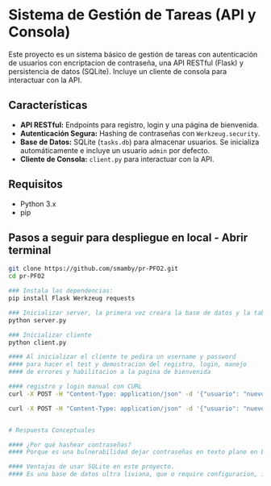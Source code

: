 # Sistema de Gestión de Tareas (API y Consola)

Este proyecto es un sistema básico de gestión de tareas con autenticación de usuarios con encriptacion de contraseña, una API RESTful (Flask) y persistencia de datos (SQLite). Incluye un cliente de consola para interactuar con la API.

## Características

* **API RESTful:** Endpoints para registro, login y una página de bienvenida.
* **Autenticación Segura:** Hashing de contraseñas con `Werkzeug.security`.
* **Base de Datos:** SQLite (`tasks.db`) para almacenar usuarios. Se inicializa automáticamente e incluye un usuario `admin` por defecto.
* **Cliente de Consola:** `client.py` para interactuar con la API.

## Requisitos

* Python 3.x
* pip

## Pasos a seguir para despliegue en local - Abrir terminal
```bash
git clone https://github.com/smamby/pr-PFO2.git
cd pr-PFO2

### Instala las dependencias:
pip install Flask Werkzeug requests

### Inicializar server, la primera vez creara la base de datos y la tabla de usuraios
python server.py

### Inicializar cliente
python client.py

#### Al inicializar el cliente te pedira un username y password 
#### para hacer el test y demostracion del registro, login, manejo 
#### de errores y habilitacion a la pagina de bienvenida

#### registro y login manual con CURL
curl -X POST -H "Content-Type: application/json" -d '{"usuario": "nuevo_usuario", "password": "password_segura"}' http://127.0.0.1:5000/registro

curl -X POST -H "Content-Type: application/json" -d '{"usuario": "nuevo_usuario", "password": "password_segura"}' http://127.0.0.1:5000/login


# Respuesta Conceptuales

#### ¿Por qué hashear contraseñas?
#### Porque es una bulnerabilidad dejar contraseñas en texto plano en base de datos, a la vista de administradores y de potenciales agentes maliciosos.

#### Ventajas de usar SQLite en este proyecto.
#### Es una base de datos ultra liviana, que o require configuracion, ideal para pequeños proyectos de prueba como este, no esta diseñada para produccion